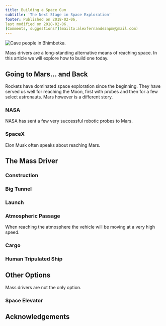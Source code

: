 ```yaml
---
title: Building a Space Gun
subtitle: 'The Next Stage in Space Exploration'
footer: Published on 2018-02-06,
last modified on 2018-02-06.
[Comments, suggestions?](mailto:alexfernandeznpm@gmail.com)
---
```


![Cave people in Bhimbetka.](pics/origins-cave-people.jpg "Cave paintings, Bhimbetka, source: https://commons.wikimedia.org/wiki/File:Cave21.jpg")

Mass drivers are a long-standing alternative means of reaching space.
In this article we will explore how to build one today.

## Going to Mars… and Back

Rockets have dominated space exploration since the beginning.
They have served us well for reaching the Moon,
first with probes and then for a few select astronauts.
Mars however is a different story.

### NASA

NASA has sent a few very successful robotic probes to Mars.

### SpaceX

Elon Musk often speaks about reaching Mars.

## The Mass Driver

### Construction

### Big Tunnel

### Launch

### Atmospheric Passage

When reaching the atmosphere the vehicle will be moving
at a very high speed.

### Cargo

### Human Tripulated Ship

## Other Options

Mass drivers are not the only option.

### Space Elevator

## Acknowledgements



